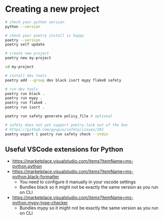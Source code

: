 # Creating a new project

```bash
# check your python version
python --version

# check your poetry install is happy
poetry --version
poetry self update

# create new project
poetry new my-project

cd my-project

# install dev tools
poetry add --group dev black isort mypy flake8 safety

# run dev tools
poetry run black .
poetry run mypy .
poetry run flake8 .
poetry run isort .

poetry run safety generate policy_file # optional

# safety does not yet support poetry.lock out of the box
# https://github.com/pyupio/safety/issues/201
poetry export | poetry run safety check --stdin
```

## Useful VSCode extensions for Python

- https://marketplace.visualstudio.com/items?itemName=ms-python.python
- https://marketplace.visualstudio.com/items?itemName=ms-python.black-formatter
    - You need to configure it manually in your vscode settings
    - Bundles black so it might not be exactly the same version as you run on
      CLI
- https://marketplace.visualstudio.com/items?itemName=ms-python.mypy-type-checker
    - Bundles mypy so it might not be exactly the same version as you run on CLI
